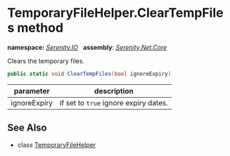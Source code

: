 # TemporaryFileHelper.ClearTempFiles method
**namespace:** *[Serenity.IO](../../README.md#serenity.io-namespace)*   **assembly**: *[Serenity.Net.Core](../../README.md)*

Clears the temporary files.

```csharp
public static void ClearTempFiles(bool ignoreExpiry)
```

| parameter | description |
| --- | --- |
| ignoreExpiry | if set to `true` ignore expiry dates. |

## See Also

* class [TemporaryFileHelper](../TemporaryFileHelper.md)